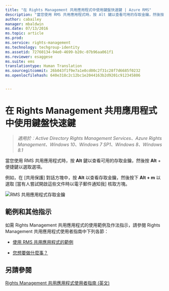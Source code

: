 ```yaml
---
title: "在 Rights Management 共用應用程式中使用鍵盤快速鍵 | Azure RMS"
description: "當您使用 RMS 共用應用程式時，按 Alt 鍵以查看可用的存取金鑰，然後按 Alt + 便捷鍵以選取選項。"
author: cabailey
manager: mbaldwin
ms.date: 07/13/2016
ms.topic: article
ms.prod: 
ms.service: rights-management
ms.technology: techgroup-identity
ms.assetid: 72760134-94e0-4699-b20c-07b96aa061f1
ms.reviewer: esaggese
ms.suite: ems
translationtype: Human Translation
ms.sourcegitcommit: 26b043f1f9e7a1e0cd00c2f31c28f7d6685f0232
ms.openlocfilehash: 640e318c2c12bc1e2044163b2d9201c912345806


---
```


# 在 Rights Management 共用應用程式中使用鍵盤快速鍵

>*適用於︰Active Directory Rights Management Services、Azure Rights Management、Windows 10、Windows 7 SP1、Windows 8、Windows 8.1*

當您使用 RMS 共用應用程式時，按 **Alt** 鍵以查看可用的存取金鑰，然後按 **Alt** + 便捷鍵以選取選項。

例如，在 [共用保護] 對話方塊中，按 **Alt** 以查看存取金鑰，然後按下 **Alt + m** 以選取 [當有人嘗試開啟這些文件時以電子郵件通知我] 核取方塊。

![RMS 共用應用程式存取金鑰](../media/ADRMS_MSRMSApp_AccessKeys.png)

## 範例和其他指示
如需 Rights Management 共用應用程式的使用範例及作法指示，請參閱 Rights Management 共用應用程式使用者指南中下列各節：

-   [使用 RMS 共用應用程式的範例](sharing-app-user-guide.md#examples-for-using-the-rms-sharing-application)

-   [您想要做什麼事？](sharing-app-user-guide.md#what-do-you-want-to-do)

## 另請參閱
[Rights Management 共用應用程式使用者指南 (英文)](sharing-app-user-guide.md)



<!--HONumber=Aug16_HO4-->


